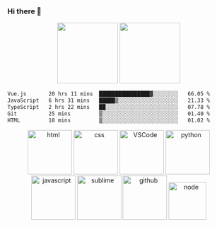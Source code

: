 ### Hi there 👋

<!-- <p align="center"> 
  Visitor count<br>
  <img src="https://profile-counter.glitch.me/zhaoqianguo/count.svg" />
</p> -->

<!--
**zhaoqianguo/zhaoqianguo** is a ✨ _special_ ✨ repository because its `README.md` (this file) appears on your GitHub profile.

Here are some ideas to get you started:

- 🔭 I’m currently working on ...
- 🌱 I’m currently learning ...
- 👯 I’m looking to collaborate on ...
- 🤔 I’m looking for help with ...
- 💬 Ask me about ...
- 📫 How to reach me: ...
- 😄 Pronouns: ...
- ⚡ Fun fact: ...
-->

<div align="center" display="flex" justify-content='space-around'>
<img height="137px" src="https://github-readme-stats.vercel.app/api?username=zhaoqianguo&hide_title=true&hide_border=true&show_icons=trueline_height=21&text_color=000&icon_color=000&bg_color=0,ea6161,ffc64d,fffc4d,52fa5a&theme=graywhite" /> 

<img height="137px"  src="https://github-readme-stats.vercel.app/api/top-langs/?username=zhaoqianguo&layout=compact" />
</div>

<!--START_SECTION:waka-->

```txt
Vue.js       20 hrs 11 mins  ████████████████▓░░░░░░░░   66.05 %
JavaScript   6 hrs 31 mins   █████▒░░░░░░░░░░░░░░░░░░░   21.33 %
TypeScript   2 hrs 22 mins   ██░░░░░░░░░░░░░░░░░░░░░░░   07.78 %
Git          25 mins         ▒░░░░░░░░░░░░░░░░░░░░░░░░   01.40 %
HTML         18 mins         ▒░░░░░░░░░░░░░░░░░░░░░░░░   01.02 %
```

<!--END_SECTION:waka-->


<!-- Gif -->
<div align="center">
  <img alt-"html5" src="https://media.giphy.com/media/XAxylRMCdpbEWUAvr8/giphy.gif" width="100" title="html">
  <img alt="css" src="https://media.giphy.com/media/fsEaZldNC8A1PJ3mwp/giphy.gif" width="100" title="css">
  <img alt="VSCode" src="https://i.giphy.com/media/IdyAQJVN2kVPNUrojM/200.webp" width="100" title="vscode">
  <img alt="python" src="https://i.giphy.com/media/LMt9638dO8dftAjtco/200.webp" width="100" title="python">
  <img alt="javascript" src="https://media3.giphy.com/media/ln7z2eWriiQAllfVcn/200w.webp" width="100" title="javascript">
  <img alt="sublime" src="https://media.giphy.com/media/jnDKffgCfGYOp6cMTK/giphy.gif" width="100" title="sublime">
  <img alt="github" src="https://i.giphy.com/media/KzJkzjggfGN5Py6nkT/200.webp" width="100" title="github">
  <img alt="node" src="https://media.giphy.com/media/kdFc8fubgS31b8DsVu/giphy.gif" width="85" title="node">
</div>


